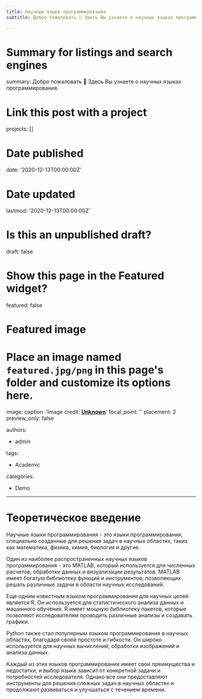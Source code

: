 ```yaml
---
title: Научные языки программирования
subtitle: Добро пожаловать 👋 Здесь Вы узнаете о научных языках программирования.

---
```

# Summary for listings and search engines
summary: Добро пожаловать 👋 Здесь Вы узнаете о научных языках программирования.

# Link this post with a project
projects: []

# Date published
date: '2020-12-13T00:00:00Z'

# Date updated
lastmod: '2020-12-13T00:00:00Z'

# Is this an unpublished draft?
draft: false

# Show this page in the Featured widget?
featured: false

# Featured image
# Place an image named `featured.jpg/png` in this page's folder and customize its options here.
image:
  caption: 'Image credit: [**Unknown**](https://www.google.com/url?sa=i&url=https%3A%2F%2Fwww.stickpng.com%2Fimg%2Ficons-logos-emojis%2Ficonic-brands%2Fmatlab-logo&psig=AOvVaw1-zySYPFOyqPm1rourviz6&ust=1682876776668000&source=images&cd=vfe&ved=0CA4QjRxqFwoTCLCVgNbSz_4CFQAAAAAdAAAAABAE)'
  focal_point: ''
  placement: 2
  preview_only: false

authors:
  - admin

tags:
  - Academic

categories:
  - Demo
---

# Теоретическое введение
Научные языки программирования - это языки программирования, специально созданные для решения задач в научных областях, таких как математика, физика, химия, биология и другие.

Один из наиболее распространенных научных языков программирования - это MATLAB, который используется для численных расчетов, обработки данных и визуализации результатов. MATLAB имеет богатую библиотеку функций и инструментов, позволяющих решать различные задачи в области научных исследований.

Еще одним известным языком программирования для научных целей является R. Он используется для статистического анализа данных и машинного обучения. R имеет мощную библиотеку пакетов, которые позволяют исследователям проводить различные анализы и создавать графики.

Python также стал популярным языком программирования в научных областях, благодаря своей простоте и гибкости. Он широко используется для научных вычислений, обработки изображений и анализа данных.

Каждый из этих языков программирования имеет свои преимущества и недостатки, и выбор языка зависит от конкретной задачи и потребностей исследователя. Однако все они предоставляют инструменты для решения сложных задач в научных областях и продолжают развиваться и улучшаться с течением времени.
